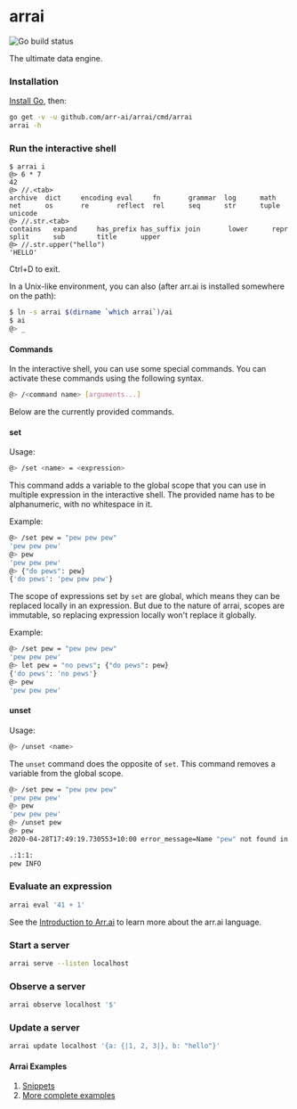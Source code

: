 # arrai

![Go build status](https://github.com/arr-ai/arrai/workflows/Go/badge.svg)

The ultimate data engine.

### Installation

[Install Go](https://golang.org/doc/install), then:

```bash
go get -v -u github.com/arr-ai/arrai/cmd/arrai
arrai -h
```

### Run the interactive shell

```text
$ arrai i
@> 6 * 7
42
@> //.<tab>
archive  dict     encoding eval     fn       grammar  log      math
net      os       re       reflect  rel      seq      str      tuple
unicode
@> //.str.<tab>
contains   expand     has_prefix has_suffix join       lower      repr
split      sub        title      upper
@> //.str.upper("hello")
'HELLO'
```

Ctrl+D to exit.

In a Unix-like environment, you can also (after arr.ai is installed somewhere on
the path):

```bash
$ ln -s arrai $(dirname `which arrai`)/ai
$ ai
@> _
```

#### Commands

In the interactive shell, you can use some special commands. You can activate
these commands using the following syntax.

```bash
@> /<command name> [arguments...]
```

Below are the currently provided commands.

#### set

Usage:

```bash
@> /set <name> = <expression>
```

This command adds a variable to the global scope that you can use in multiple
expression in the interactive shell. The provided name has to be alphanumeric,
with no whitespace in it.

Example:

```bash
@> /set pew = "pew pew pew"
'pew pew pew'
@> pew
'pew pew pew'
@> {"do pews": pew}
{'do pews': 'pew pew pew'}
```

The scope of expressions set by `set` are global, which means they can be
replaced locally in an expression. But due to the nature of arrai, scopes are
immutable, so replacing expression locally won't replace it globally.

Example:

```bash
@> /set pew = "pew pew pew"
'pew pew pew'
@> let pew = "no pews"; {"do pews": pew}
{'do pews': 'no pews'}
@> pew
'pew pew pew'
```

#### unset

Usage:

```bash
@> /unset <name>
```

The `unset` command does the opposite of `set`. This command removes a variable
from the global scope.

```bash
@> /set pew = "pew pew pew"
'pew pew pew'
@> pew
'pew pew pew'
@> /unset pew
@> pew
2020-04-28T17:49:19.730553+10:00 error_message=Name "pew" not found in {}

.:1:1:
pew INFO
```

### Evaluate an expression

```bash
arrai eval '41 + 1'
```

See the [Introduction to Arr.ai](docs/intro.md) to learn more about the arr.ai
language.

<!-- TODO: Uncomment once this works again.
### Transform a stream of values

```bash
echo {0..10} | arrai transform '2^.'
```

Use `ax` as shorthand for `arrai transform`:

```bash
ln -s arrai "$GOPATH/bin/ax"
echo {0..10} | ax '2^.'
```
-->

### Start a server

```bash
arrai serve --listen localhost
```

### Observe a server

```bash
arrai observe localhost '$'
```

### Update a server

```bash
arrai update localhost '{a: {|1, 2, 3|}, b: "hello"}'
```

#### Arrai Examples

1. [Snippets](docs/example.md)
2. [More complete examples](examples)
